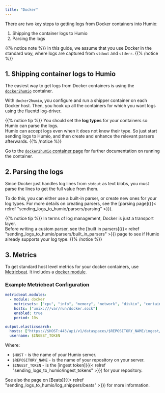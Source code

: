 ```yaml
---
title: "Docker"
---
```


There are two key steps to getting logs from Docker containers into Humio:

1. Shipping the container logs to Humio
2. Parsing the logs

{{% notice note %}}
In this guide, we assume that you use Docker in the standard way, where
logs are captured from `stdout` and `stderr`.
{{% /notice %}}

## 1. Shipping container logs to Humio

The easiest way to get logs from Docker containers is using the
[`docker2humio`](https://hub.docker.com/r/pmech/docker2humio/)
container.

With `docker2humio`, you configure and run a shipper container on each
Docker host. Then, you hook up all the containers for which you want
logs using the fluentd log-driver.

{{% notice tip %}}
You should set the __log types__ for your containers so Humio can parse the logs.  
Humio can accept logs even when it does not know their type. So just start sending
logs to Humio, and then create and enhance the relevant parsers afterwards.
{{% /notice %}}

Go to the [`docker2humio` container page](https://hub.docker.com/r/pmech/docker2humio/)
for further documentation on running the container.


## 2. Parsing the logs

Since Docker just handles log lines from `stdout` as text blobs, you must parse
the lines to get the full value from them.

To do this, you can either use a built-in parser, or create new ones for your log
types. For more details on creating parsers, see the [parsing page]({{< relref "sending_logs_to_humio/parsers/parsing" >}}).

{{% notice tip %}}
In terms of log management, Docker is just a transport layer.  
Before writing a custom parser, see the [built in parsers]({{< relref "sending_logs_to_humio/parsers/built_in_parsers" >}}) page to see if Humio already supports your log type.
{{% /notice %}}

## 3. Metrics

To get standard host level metrics for your docker containers, use
[Metricbeat](https://www.elastic.co/guide/en/beats/metricbeat/current/index.html).
It includes a [docker module](https://www.elastic.co/guide/en/beats/metricbeat/current/metricbeat-module-docker.html).

### Example Metricbeat Configuration

``` yaml
metricbeat.modules:
  - module: docker
    metricsets: ["cpu", "info", "memory", "network", "diskio", "container"]
    hosts: ["unix:///var/run/docker.sock"]
    enabled: true
    period: 10s

output.elasticsearch:
  hosts: ["https://$HOST:443/api/v1/dataspaces/$REPOSITORY_NAME/ingest/elasticsearch"]
  username: $INGEST_TOKEN
```

Where:

* `$HOST` - is the name of your Humio server.
* `$REPOSITORY_NAME` - is the name of your repository on your server.
* `$INGEST_TOKEN` - is the [ingest token]({{< relref "sending_logs_to_humio/ingest_tokens" >}}) for your repository.

See also the page on [Beats]({{< relref "sending_logs_to_humio/log_shippers/beats" >}}) for more information.
